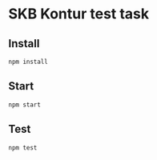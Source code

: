 # SKB Kontur test task

## Install

```
npm install
```

## Start

```
npm start
```

## Test

```
npm test
```